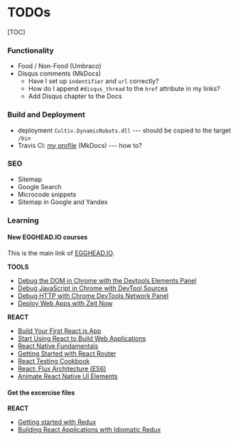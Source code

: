 # TODOs

[TOC]

### Functionality

* Food / Non-Food (Umbraco)
* Disqus comments (MkDocs)
    + Have I set up `indentifier` and `url` correctly?
    + How do I append `#disqus_thread` to the `href` attribute in my links?
    + Add Disqus chapter to the Docs

### Build and Deployment

* deployment `Cultiv.DynamicRobots.dll` --- should be copied to the target `/bin`
* Travis CI: [my profile](https://travis-ci.org/profile/madrus) (MkDocs) --- how to?

### SEO

* Sitemap
* Google Search
* Microcode snippets
* Sitemap in Google and Yandex

### Learning

#### New EGGHEAD.IO courses

This is the main link of [EGGHEAD.IO](https://egghead.io/courses).

**TOOLS**

*   [Debug the DOM in Chrome with the Devtools Elements Panel](https://egghead.io/courses/using-chrome-developer-tools-elements)
*   [Debug JavaScript in Chrome with DevTool Sources](https://egghead.io/courses/chrome-devtools-sources-panel)
*   [Debug HTTP with Chrome DevTools Network Panel](https://egghead.io/courses/chrome-devtools-network-panel)
*   [Deploy Web Apps with Zeit Now](https://egghead.io/courses/deploy-web-apps-with-zeit-now)

**REACT**

*   [Build Your First React.js App](https://egghead.io/courses/build-your-first-react-js-application)
*   [Start Using React to Build Web Applications](https://egghead.io/courses/react-fundamentals)
*   [React Native Fundamentals](https://egghead.io/courses/react-native-fundamentals)
*   [Getting Started with React Router](https://egghead.io/courses/getting-started-with-react-router)
*   [React Testing Cookbook](https://egghead.io/courses/react-testing-cookbook)
*   [React: Flux Architecture (ES6)](https://egghead.io/courses/react-flux-architecture-es6)
*   [Animate React Native UI Elements](https://egghead.io/courses/animate-react-native-ui-elements)

#### Get the excercise files

**REACT**

*   [Getting started with Redux](https://egghead.io/courses/getting-started-with-redux)
*   [Building React Applications with Idiomatic Redux](https://egghead.io/courses/building-react-applications-with-idiomatic-redux)

